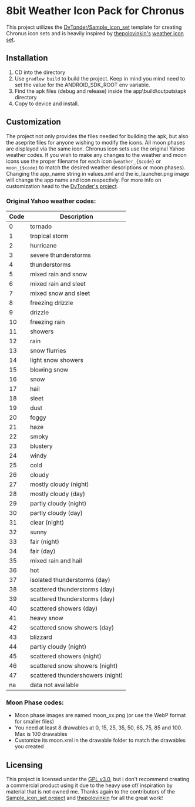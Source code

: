 # 8bit Weather Icon Pack for Chronus

This project utilizes the [DvTonder/Sample_icon_set](https://github.com/DvTonder/Sample_icon_set) template for creating Chronus icon sets and is heavily inspired by [thepolovinkin's](https://stock.adobe.com/bg/contributor/205400330/thepolovinkin) [weather icon set](https://stock.adobe.com/images/weather-symbols-web-icons-pixel-art-set-contains-such-icon-as-rain-clouds-drizzle-wind-snow-night-thunderstorm-and-sun-design-for-mobile-app-sticker-logo-isolated-vector-illustration/359824760).    

## Installation

1) CD into the directory
2) Use `gradlew build` to build the project. Keep in mind you mind need to set the value for the ANDROID_SDK_ROOT env variable. 
3) Find the apk files (debug and release) inside the app\build\outputs\apk directory
4) Copy to device and install.

## Customization

The project not only provides the files needed for building the apk, but also the aseprite files for anyone wishing to modify the icons. All moon phases are displayed via the same icon. Chronus icon sets use the original Yahoo weather codes. If you wish to make any changes to the weather and moon icons use the proper filename for each icon (`weather_{$code}` or `moon_{$code}` to match the desired weather descriptions or moon phases). Changing the app_name string in values.xml and the ic_launcher.png image will change the app name and icon respectivly. For more info on customization head to the [DvTonder's project](https://github.com/DvTonder/Sample_icon_set).

### Original Yahoo weather codes:

| Code 	| Description                    	|
|------	|--------------------------------	|
| 0    	| tornado                        	|
| 1    	| tropical storm                 	|
| 2    	| hurricane                      	|
| 3    	| severe thunderstorms           	|
| 4    	| thunderstorms                  	|
| 5    	| mixed rain and snow            	|
| 6    	| mixed rain and sleet           	|
| 7    	| mixed snow and sleet           	|
| 8    	| freezing drizzle               	|
| 9    	| drizzle                        	|
| 10   	| freezing rain                  	|
| 11   	| showers                        	|
| 12   	| rain                           	|
| 13   	| snow flurries                  	|
| 14   	| light snow showers             	|
| 15   	| blowing snow                   	|
| 16   	| snow                           	|
| 17   	| hail                           	|
| 18   	| sleet                          	|
| 19   	| dust                           	|
| 20   	| foggy                          	|
| 21   	| haze                           	|
| 22   	| smoky                          	|
| 23   	| blustery                       	|
| 24   	| windy                          	|
| 25   	| cold                           	|
| 26   	| cloudy                         	|
| 27   	| mostly cloudy (night)          	|
| 28   	| mostly cloudy (day)            	|
| 29   	| partly cloudy (night)          	|
| 30   	| partly cloudy (day)            	|
| 31   	| clear (night)                  	|
| 32   	| sunny                          	|
| 33   	| fair (night)                   	|
| 34   	| fair (day)                     	|
| 35   	| mixed rain and hail            	|
| 36   	| hot                            	|
| 37   	| isolated thunderstorms (day)   	|
| 38   	| scattered thunderstorms (day)  	|
| 39   	| scattered thunderstorms (day)  	|
| 40   	| scattered showers (day)        	|
| 41   	| heavy snow                     	|
| 42   	| scattered snow showers (day)      |
| 43   	| blizzard                       	|
| 44   	| partly cloudy (night)          	|
| 45   	| scattered showers (night)         |
| 46   	| scattered snow showers (night)    |
| 47   	| scattered thundershowers (night)  |
| na   	| data not available             	|

### Moon Phase codes:

- Moon phase images are named moon_xx.png (or use the WebP format for smaller files)
- You need at least 8 drawables at 0, 15, 25, 35, 50, 65, 75, 85 and 100. Max is 100 drawables
- Customize its moon.xml in the drawable folder to match the drawables you created

## Licensing

This project is licensed under the [GPL v3.0](https://www.gnu.org/licenses/gpl-3.0.html), but i don't recommend creating a commercial product using it due to the heavy use of/ inspiration by material that is not owned me. Thanks again to the contributors of the [Sample_icon_set project](https://github.com/DvTonder/Sample_icon_set) and [thepolovinkin](https://stock.adobe.com/bg/contributor/205400330/thepolovinkin) for all the great work!
